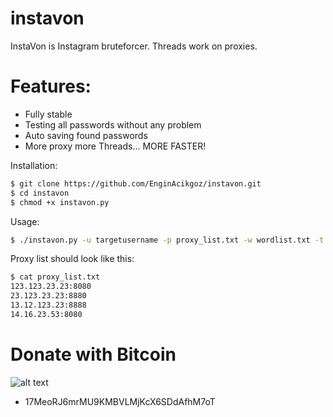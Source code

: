 # instavon
InstaVon is Instagram bruteforcer. Threads work on proxies.

# Features:

  - Fully stable
  - Testing all passwords without any problem
  - Auto saving found passwords
  - More proxy more Threads... MORE FASTER!


Installation:
```sh
$ git clone https://github.com/EnginAcikgoz/instavon.git
$ cd instavon
$ chmod +x instavon.py
```

Usage:
```sh
$ ./instavon.py -u targetusername -p proxy_list.txt -w wordlist.txt -t 20
```

Proxy list should look like this:
```sh
$ cat proxy_list.txt
123.123.23.23:8080
23.123.23.23:8880
13.12.123.23:8888
14.16.23.53:8080
```

# Donate with Bitcoin
![alt text](https://blockr.io/api/v1/address/Qr/17MeoRJ6mrMU9KMBVLMjKcX6SDdAfhM7oT)
  - 17MeoRJ6mrMU9KMBVLMjKcX6SDdAfhM7oT 
